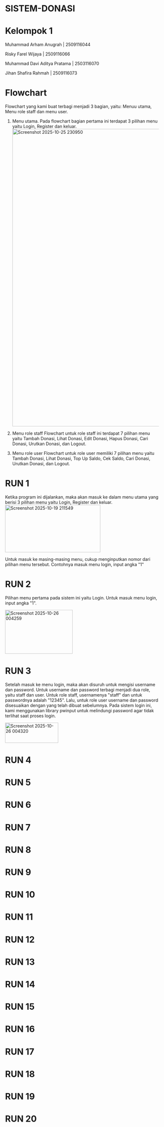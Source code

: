 # SISTEM-DONASI
# Kelompok 1
Muhammad Arham Anugrah | 2509116044

Risky Farel Wijaya | 2509116066

Muhammad Davi Aditya Pratama | 2503116070

Jihan Shafira Rahmah | 2509116073

# Flowchart
Flowchart yang kami buat terbagi menjadi 3 bagian, yaitu: Menuu utama, Menu role staff dan menu user.

1. Menu utama.
   Pada flowchart bagian pertama ini terdapat 3 pilihan menu yaitu Login, Register dan keluar. 
   <img width="581" height="971" alt="Screenshot 2025-10-25 230950" src="https://github.com/user-attachments/assets/9d025a8e-5835-45bd-ab7b-2ea16f8fd08a" />
2. Menu role staff
   Flowchart untuk role staff ini terdapat 7 pilihan menu yaitu Tambah Donasi, Lihat Donasi, Edit Donasi, Hapus Donasi, Cari Donasi, Urutkan Donasi, dan Logout.
   
4. Menu role user
   Flowchart untuk role user memiliki 7 pilihan menu yaitu Tambah Donasi, Lihat Donasi, Top Up Saldo, Cek Saldo, Cari Donasi, Urutkan Donasi, dan Logout.
      
# RUN 1
Ketika program ini dijalankan, maka akan masuk ke dalam menu utama yang berisi 3 pilihan menu yaitu Login, Register dan keluar.
<img width="312" height="155" alt="Screenshot 2025-10-19 211549" src="https://github.com/user-attachments/assets/2a3e22ec-0aff-4b8d-92eb-f515bae47e53" />

Untuk masuk ke masing-masing menu, cukup menginputkan nomor dari pilihan menu tersebut. Contohnya masuk menu login, input angka "1"

# RUN 2
Pilihan menu pertama pada sistem ini yaitu Login. Untuk masuk menu login, input angka "1".

<img width="221" height="143" alt="Screenshot 2025-10-26 004259" src="https://github.com/user-attachments/assets/1f7724fc-85c2-41b7-95d8-7b538af9e6a1" />

# RUN 3
Setelah masuk ke menu login, maka akan disuruh untuk mengisi username dan password. Untuk username dan password terbagi menjadi dua role, yaitu staff dan user. Untuk role staff, usernamenya "staff" dan untuk passwordnya adalah "12345". Lalu, untuk role user username dan password disesuaikan dengan yang telah dibuat sebelumnya. Pada sistem login ini, kami menggunakan library pwinput untuk melindungi password agar tidak terlihat saat proses login.

<img width="174" height="66" alt="Screenshot 2025-10-26 004320" src="https://github.com/user-attachments/assets/e57d1b14-2de8-43e5-b3a7-66bbb3f7f561" />

# RUN 4
# RUN 5
# RUN 6
# RUN 7
# RUN 8
# RUN 9
# RUN 10
# RUN 11
# RUN 12
# RUN 13
# RUN 14
# RUN 15
# RUN 16
# RUN 17
# RUN 18
# RUN 19
# RUN 20
